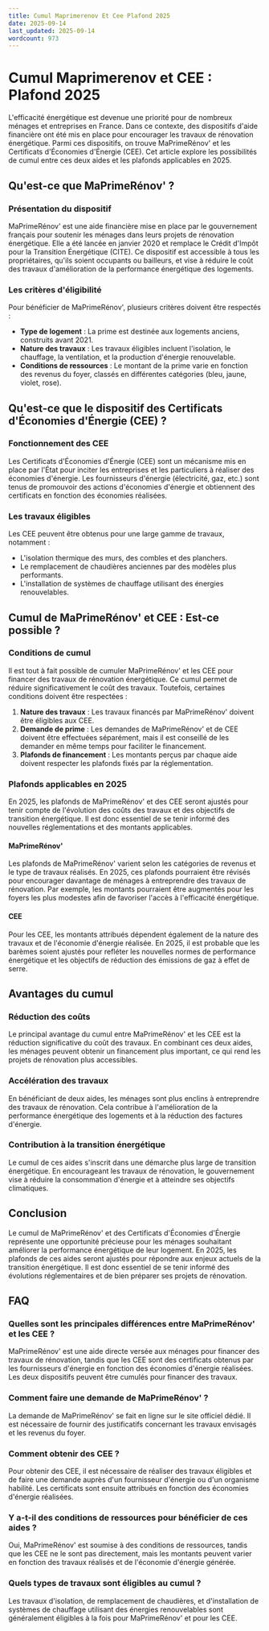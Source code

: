 ```yaml
---
title: Cumul Maprimerenov Et Cee Plafond 2025
date: 2025-09-14
last_updated: 2025-09-14
wordcount: 973
---
```


# Cumul Maprimerenov et CEE : Plafond 2025

L'efficacité énergétique est devenue une priorité pour de nombreux ménages et entreprises en France. Dans ce contexte, des dispositifs d'aide financière ont été mis en place pour encourager les travaux de rénovation énergétique. Parmi ces dispositifs, on trouve MaPrimeRénov' et les Certificats d'Économies d'Énergie (CEE). Cet article explore les possibilités de cumul entre ces deux aides et les plafonds applicables en 2025.

## Qu'est-ce que MaPrimeRénov' ?

### Présentation du dispositif

MaPrimeRénov' est une aide financière mise en place par le gouvernement français pour soutenir les ménages dans leurs projets de rénovation énergétique. Elle a été lancée en janvier 2020 et remplace le Crédit d'Impôt pour la Transition Énergétique (CITE). Ce dispositif est accessible à tous les propriétaires, qu'ils soient occupants ou bailleurs, et vise à réduire le coût des travaux d'amélioration de la performance énergétique des logements.

### Les critères d'éligibilité

Pour bénéficier de MaPrimeRénov', plusieurs critères doivent être respectés :

- **Type de logement** : La prime est destinée aux logements anciens, construits avant 2021.
- **Nature des travaux** : Les travaux éligibles incluent l'isolation, le chauffage, la ventilation, et la production d'énergie renouvelable.
- **Conditions de ressources** : Le montant de la prime varie en fonction des revenus du foyer, classés en différentes catégories (bleu, jaune, violet, rose).

## Qu'est-ce que le dispositif des Certificats d'Économies d'Énergie (CEE) ?

### Fonctionnement des CEE

Les Certificats d'Économies d'Énergie (CEE) sont un mécanisme mis en place par l'État pour inciter les entreprises et les particuliers à réaliser des économies d'énergie. Les fournisseurs d'énergie (électricité, gaz, etc.) sont tenus de promouvoir des actions d'économies d'énergie et obtiennent des certificats en fonction des économies réalisées.

### Les travaux éligibles

Les CEE peuvent être obtenus pour une large gamme de travaux, notamment :

- L'isolation thermique des murs, des combles et des planchers.
- Le remplacement de chaudières anciennes par des modèles plus performants.
- L'installation de systèmes de chauffage utilisant des énergies renouvelables.

## Cumul de MaPrimeRénov' et CEE : Est-ce possible ?

### Conditions de cumul

Il est tout à fait possible de cumuler MaPrimeRénov' et les CEE pour financer des travaux de rénovation énergétique. Ce cumul permet de réduire significativement le coût des travaux. Toutefois, certaines conditions doivent être respectées :

1. **Nature des travaux** : Les travaux financés par MaPrimeRénov' doivent être éligibles aux CEE.
2. **Demande de prime** : Les demandes de MaPrimeRénov' et de CEE doivent être effectuées séparément, mais il est conseillé de les demander en même temps pour faciliter le financement.
3. **Plafonds de financement** : Les montants perçus par chaque aide doivent respecter les plafonds fixés par la réglementation.

### Plafonds applicables en 2025

En 2025, les plafonds de MaPrimeRénov' et des CEE seront ajustés pour tenir compte de l'évolution des coûts des travaux et des objectifs de transition énergétique. Il est donc essentiel de se tenir informé des nouvelles réglementations et des montants applicables.

#### MaPrimeRénov'

Les plafonds de MaPrimeRénov' varient selon les catégories de revenus et le type de travaux réalisés. En 2025, ces plafonds pourraient être révisés pour encourager davantage de ménages à entreprendre des travaux de rénovation. Par exemple, les montants pourraient être augmentés pour les foyers les plus modestes afin de favoriser l'accès à l'efficacité énergétique.

#### CEE

Pour les CEE, les montants attribués dépendent également de la nature des travaux et de l'économie d'énergie réalisée. En 2025, il est probable que les barèmes soient ajustés pour refléter les nouvelles normes de performance énergétique et les objectifs de réduction des émissions de gaz à effet de serre.

## Avantages du cumul

### Réduction des coûts

Le principal avantage du cumul entre MaPrimeRénov' et les CEE est la réduction significative du coût des travaux. En combinant ces deux aides, les ménages peuvent obtenir un financement plus important, ce qui rend les projets de rénovation plus accessibles.

### Accélération des travaux

En bénéficiant de deux aides, les ménages sont plus enclins à entreprendre des travaux de rénovation. Cela contribue à l'amélioration de la performance énergétique des logements et à la réduction des factures d'énergie.

### Contribution à la transition énergétique

Le cumul de ces aides s'inscrit dans une démarche plus large de transition énergétique. En encourageant les travaux de rénovation, le gouvernement vise à réduire la consommation d'énergie et à atteindre ses objectifs climatiques.

## Conclusion

Le cumul de MaPrimeRénov' et des Certificats d'Économies d'Énergie représente une opportunité précieuse pour les ménages souhaitant améliorer la performance énergétique de leur logement. En 2025, les plafonds de ces aides seront ajustés pour répondre aux enjeux actuels de la transition énergétique. Il est donc essentiel de se tenir informé des évolutions réglementaires et de bien préparer ses projets de rénovation.

## FAQ

### Quelles sont les principales différences entre MaPrimeRénov' et les CEE ?

MaPrimeRénov' est une aide directe versée aux ménages pour financer des travaux de rénovation, tandis que les CEE sont des certificats obtenus par les fournisseurs d'énergie en fonction des économies d'énergie réalisées. Les deux dispositifs peuvent être cumulés pour financer des travaux.

### Comment faire une demande de MaPrimeRénov' ?

La demande de MaPrimeRénov' se fait en ligne sur le site officiel dédié. Il est nécessaire de fournir des justificatifs concernant les travaux envisagés et les revenus du foyer.

### Comment obtenir des CEE ?

Pour obtenir des CEE, il est nécessaire de réaliser des travaux éligibles et de faire une demande auprès d'un fournisseur d'énergie ou d'un organisme habilité. Les certificats sont ensuite attribués en fonction des économies d'énergie réalisées.

### Y a-t-il des conditions de ressources pour bénéficier de ces aides ?

Oui, MaPrimeRénov' est soumise à des conditions de ressources, tandis que les CEE ne le sont pas directement, mais les montants peuvent varier en fonction des travaux réalisés et de l'économie d'énergie générée.

### Quels types de travaux sont éligibles au cumul ?

Les travaux d'isolation, de remplacement de chaudières, et d'installation de systèmes de chauffage utilisant des énergies renouvelables sont généralement éligibles à la fois pour MaPrimeRénov' et pour les CEE.